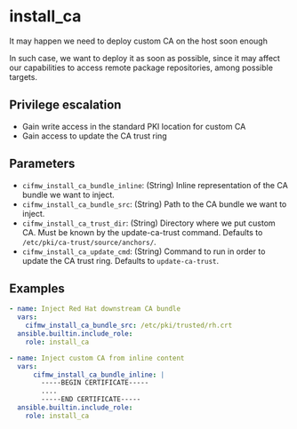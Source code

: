 # install_ca
It may happen we need to deploy custom CA on the host soon enough

In such case, we want to deploy it as soon as possible, since it may affect
our capabilities to access remote package repositories, among possible targets.

## Privilege escalation
- Gain write access in the standard PKI location for custom CA
- Gain access to update the CA trust ring

## Parameters
* `cifmw_install_ca_bundle_inline`: (String) Inline representation of the CA bundle we want to inject.
* `cifmw_install_ca_bundle_src`: (String) Path to the CA bundle we want to inject.
* `cifmw_install_ca_trust_dir`: (String) Directory where we put custom CA. Must be known by the update-ca-trust command. Defaults to `/etc/pki/ca-trust/source/anchors/`.
* `cifmw_install_ca_update_cmd`: (String) Command to run in order to update the CA trust ring. Defaults to `update-ca-trust`.

## Examples
```YAML
- name: Inject Red Hat downstream CA bundle
  vars:
    cifmw_install_ca_bundle_src: /etc/pki/trusted/rh.crt
  ansible.builtin.include_role:
    role: install_ca

- name: Inject custom CA from inline content
  vars:
      cifmw_install_ca_bundle_inline: |
        -----BEGIN CERTIFICATE-----
        ....
        -----END CERTIFICATE-----
  ansible.builtin.include_role:
    role: install_ca
```
